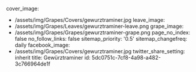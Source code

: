 cover_image:
  - /assets/img/Grapes/Covers/gewurztraminer.jpg
leave_image:
  - /assets/img/Grapes/Leaves/gewurztraminer-leave.png
grape_image:
  - /assets/img/Grapes/Grapes/gewurztraminer-grape.png
page_no_index: false
no_follow_links: false
sitemap_priority: '0.5'
sitemap_changefreq: daily
facebook_image:
  - /assets/img/Grapes/Covers/gewurztraminer.jpg
twitter_share_setting: inherit
title: Gewürztraminer
id: 5dc0751c-7cf8-4a98-a482-3c766964de1f
